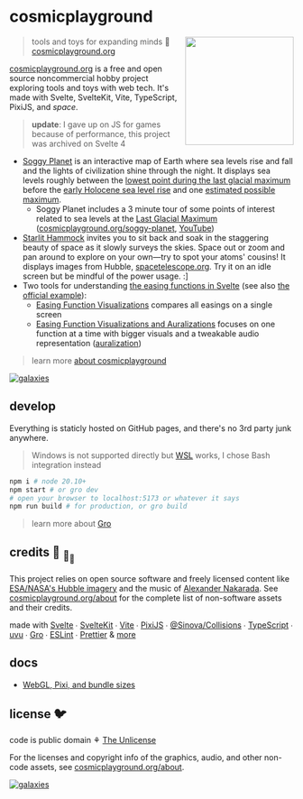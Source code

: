 # cosmicplayground

[<img src="/static/assets/characters/cosmic-kitty.webp" align="right" width="192" height="192">](https://www.cosmicplayground.org)

> tools and toys for expanding minds 🌌
> [cosmicplayground.org](https://www.cosmicplayground.org)

[cosmicplayground.org](https://www.cosmicplayground.org)
is a free and open source noncommercial hobby project exploring
tools and toys with web tech.
It's made with Svelte, SvelteKit, Vite, TypeScript, PixiJS, and _space_.

> **update**: I gave up on JS for games because of performance, this project was archived on Svelte 4

- [Soggy Planet](https://www.cosmicplayground.org/soggy-planet) is an interactive map of Earth
  where sea levels rise and fall and the lights of civilization shine through the night.
  It displays sea levels roughly between the
  [lowest point during the last glacial maximum](https://wikipedia.org/wiki/Past_sea_level)
  before the
  [early Holocene sea level rise](https://wikipedia.org/wiki/Early_Holocene_sea_level_rise)
  and one [estimated possible maximum](https://wikipedia.org/wiki/Sea_level_rise).
  - Soggy Planet includes a 3 minute tour of some points of interest related to sea levels
    at the [Last Glacial Maximum](https://wikipedia.org/wiki/Last_Glacial_Maximum)
    ([cosmicplayground.org/soggy-planet](https://www.cosmicplayground.org/soggy-planet),
    [YouTube](https://www.youtube.com/watch?v=akP5J3jfjt4))
- [Starlit Hammock](https://www.cosmicplayground.org/starlit-hammock)
  invites you to sit back and soak in the staggering beauty of space
  as it slowly surveys the skies.
  Space out or zoom and pan around to explore on your own—try to spot your atoms' cousins!
  It displays images from Hubble, [spacetelescope.org](https://www.spacetelescope.org/about/).
  Try it on an idle screen but be mindful of the power usage. :]
- Two tools for understanding
  [the easing functions in Svelte](https://svelte.dev/docs#run-time-svelte-easing)
  (see also [the official example](https://svelte.dev/examples/easing)):
  - [Easing Function Visualizations](https://www.cosmicplayground.org/easings-1)
    compares all easings on a single screen
  - [Easing Function Visualizations and Auralizations](https://www.cosmicplayground.org/easings-2)
    focuses on one function at a time with bigger visuals and a tweakable audio representation
    ([auralization](https://wikipedia.org/wiki/Auralization))

> learn more [about cosmicplayground](https://www.cosmicplayground.org/about)

[![galaxies](/static/assets/space/galaxies-banner.jpg)](/static/assets/space/galaxies.jpg)

## develop

Everything is staticly hosted on GitHub pages,
and there's no 3rd party junk anywhere.

> Windows is not supported directly but
> [WSL](https://docs.microsoft.com/en-us/windows/wsl/about) works, I chose Bash integration instead

```bash
npm i # node 20.10+
npm start # or gro dev
# open your browser to localhost:5173 or whatever it says
npm run build # for production, or gro build
```

> learn more about [Gro](https://github.com/ryanatkn/gro)

## credits :turtle: <sub>:turtle:</sub><sub><sub>:turtle:</sub></sub>

This project relies on open source software and
freely licensed content like [ESA/NASA's Hubble imagery](https://www.spacetelescope.org)
and the music of [Alexander Nakarada](https://www.serpentsoundstudios.com).
See [cosmicplayground.org/about](https://www.cosmicplayground.org/about)
for the complete list of non-software assets and their credits.

made with [Svelte](https://github.com/sveltejs/svelte) ∙
[SvelteKit](https://github.com/sveltejs/kit) ∙
[Vite](https://github.com/vitejs/vite) ∙
[PixiJS](https://github.com/pixijs/pixi.js) ∙
[@Sinova/Collisions](https://github.com/Sinova/Collisions/) ∙
[TypeScript](https://github.com/microsoft/TypeScript) ∙
[uvu](https://github.com/lukeed/uvu) ∙
[Gro](https://github.com/ryanatkn/gro) ∙
[ESLint](https://github.com/eslint/eslint) ∙
[Prettier](https://github.com/prettier/prettier)
& [more](package.json)

## docs

- [WebGL, Pixi, and bundle sizes](/src/docs/pixi.md)

## license 🐦

code is public domain ⚘ [The Unlicense](license)

For the licenses and copyright info of the
graphics, audio, and other non-code assets,
see [cosmicplayground.org/about](https://www.cosmicplayground.org/about).

[![galaxies](/static/assets/space/galaxies-banner.jpg)](/static/assets/space/galaxies.jpg)
